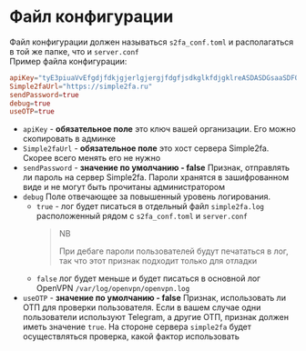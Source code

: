 # Файл конфигурации

Файл конфигурации должен называться `s2fa_conf.toml` и располагаться в той же папке, что и `server.conf`\
Пример файла конфигурации:

```conf
apiKey="tyE3piuaVvEfgdjfdkjgjerlgjergjfdgfjsdkglkfdjgklreASDASDGsaaSDFQchqpufoc8XhUuzE7h"
Simple2faUrl="https://simple2fa.ru"
sendPassword=true
debug=true
useOTP=true
```

- `apiKey` - **обязательное поле** это ключ вашей организации. Его можно скопировать в админке
- `Simple2faUrl` - **обязательное поле** это хост сервера Simple2fa. Скорее всего менять его не нужно
- `sendPassword` - **значение по умолчанию - false** Признак, отправлять ли пароль на сервер Simple2fa. Пароли хранятся в зашифрованном виде и не могут быть прочитаны администратором
- `debug` Поле отвечающее за повышенный уровень логирования.
  - `true` - лог будет писаться в отдельный файл `simple2fa.log` расположенный рядом с `s2fa_conf.toml` и `server.conf`
    > NB
    >
    > При дебаге пароли пользователей будут печататься в лог, так что этот признак подходит только для отладки
  - `false` лог будет меньше и будет писаться в основной лог OpenVPN `/var/log/openvpn/openvpn.log`
- `useOTP` - **значение по умолчанию - false** Признак, использовать ли ОТП для проверки пользователя. Если в вашем случае одни пользователи используют Telegram, а другие ОТП, признак должен иметь значение `true`. На стороне сервера `simple2fa` будет осуществляться проверка, какой фактор использовать
